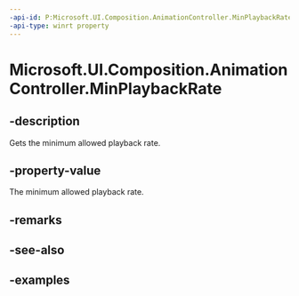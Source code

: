 ```yaml
---
-api-id: P:Microsoft.UI.Composition.AnimationController.MinPlaybackRate
-api-type: winrt property
---
```


<!-- Property syntax.
public float MinPlaybackRate { get; }
-->

# Microsoft.UI.Composition.AnimationController.MinPlaybackRate

## -description

Gets the minimum allowed playback rate.

## -property-value

The minimum allowed playback rate.

## -remarks

## -see-also

## -examples

